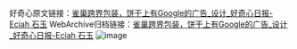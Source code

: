 好奇心原文链接：[雀巢跨界包装，饼干上有Google的广告_设计_好奇心日报-Eciah 石玉](https://www.qdaily.com/articles/9627.html)
WebArchive归档链接：[雀巢跨界包装，饼干上有Google的广告_设计_好奇心日报-Eciah 石玉](http://web.archive.org/web/20190623154655/https://www.qdaily.com/articles/9627.html)
![image](http://ww3.sinaimg.cn/large/007d5XDply1g3vfz628u8j30u03cl7wh)